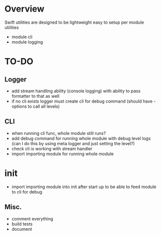 # Overview
Swift utilities are designed to be lightweight easy to setup per module utilities

* module cli
* module logging

# TO-DO

## Logger
* add stream handling ability (console logging) with ability to pass formatter to that as well
* if no cli exists logger must create cli for debug command (should have - options to call all levels)

## CLI
* when running cli func, whole module still runs?
* add debug command for running whole module with debug level logs (can I do this by using meta logger and just setting the level?)
* check cli is working with stream handler
* import importing module for running whole module

# __init__
* import importing module into init after start up to be able to feed module to cli for debug

## Misc.
* comment everything
* build tests
* document